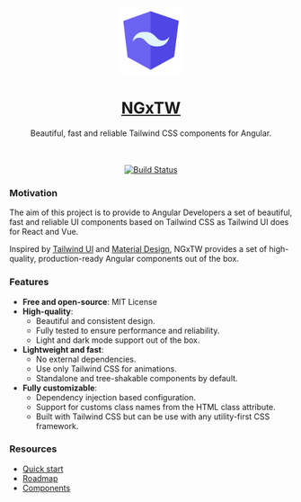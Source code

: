 <div align="center">
  <a href="https://www.ngxtw.com/">
    <img src="projects/docs/assets/images/ngxtw-logo-doc.png" alt="ngxtw" height="120" />
    <h1>NGxTW</h1>
  </a>
</div>

<div align="center">
Beautiful, fast and reliable Tailwind CSS components for Angular.
<br/>
<br/>
<br/>

[![Build Status](https://dev.azure.com/ecologiciel/Lab/_apis/build/status%2Fngxtw-lib?repoName=William-Mba%2Fngxtw&branchName=master)](https://dev.azure.com/ecologiciel/Lab/_build/latest?definitionId=5&repoName=William-Mba%2Fngxtw&branchName=master)

</div>


### Motivation

The aim of this project is to provide to Angular Developers a set of beautiful, fast and reliable UI components based on Tailwind CSS as Tailwind UI does for React and Vue.

Inspired by [Tailwind UI](https://tailwindui.com/) and [Material Design](https://m3.material.io/), NGxTW provides a set of high-quality, production-ready Angular components out of the box.
### Features

- **Free and open-source**: MIT License
- **High-quality**:
  - Beautiful and consistent design.
  - Fully tested to ensure performance and reliability.
  - Light and dark mode support out of the box.
- **Lightweight and fast**:
    - No external dependencies.
    - Use only Tailwind CSS for animations.
    - Standalone and tree-shakable components by default.
- **Fully customizable**:
  - Dependency injection based configuration.
  - Support for customs class names from the HTML class attribute.
  - Built with Tailwind CSS but can be use with any utility-first CSS framework.

### Resources

- [Quick start](https://ngxtw.com/quick-start)
- [Roadmap](https://www.ngxtw.com/roadmap)
- [Components](https://www.ngxtw.com/)
